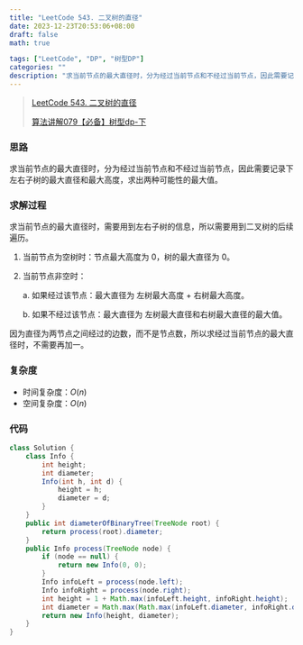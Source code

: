 ```yaml
---
title: "LeetCode 543. 二叉树的直径"
date: 2023-12-23T20:53:06+08:00
draft: false
math: true

tags: ["LeetCode", "DP", "树型DP"]
categories: ""
description: "求当前节点的最大直径时，分为经过当前节点和不经过当前节点，因此需要记录下左右子树的最大直径和最大高度，求出两种可能性的最大值。"
---
```


> [LeetCode 543. 二叉树的直径](https://leetcode.cn/problems/diameter-of-binary-tree/)
>
> [算法讲解079【必备】树型dp-下](https://www.bilibili.com/video/BV1ae411f7AC/)

### 思路

求当前节点的最大直径时，分为经过当前节点和不经过当前节点，因此需要记录下左右子树的最大直径和最大高度，求出两种可能性的最大值。

### 求解过程

求当前节点的最大直径时，需要用到左右子树的信息，所以需要用到二叉树的后续遍历。

1. 当前节点为空树时：节点最大高度为 0，树的最大直径为 0。
2. 当前节点非空时：

    a. 如果经过该节点：最大直径为 左树最大高度 + 右树最大高度。

    b. 如果不经过该节点：最大直径为 左树最大直径和右树最大直径的最大值。

因为直径为两节点之间经过的边数，而不是节点数，所以求经过当前节点的最大直径时，不需要再加一。

### 复杂度

- 时间复杂度：$O(n)$
- 空间复杂度：$O(n)$

### 代码

```java
class Solution {
    class Info {
        int height;
        int diameter;
        Info(int h, int d) {
            height = h;
            diameter = d;
        }
    }    
    public int diameterOfBinaryTree(TreeNode root) {
        return process(root).diameter;
    }
    public Info process(TreeNode node) {
        if (node == null) {
            return new Info(0, 0);
        }
        Info infoLeft = process(node.left);
        Info infoRight = process(node.right);
        int height = 1 + Math.max(infoLeft.height, infoRight.height);
        int diameter = Math.max(Math.max(infoLeft.diameter, infoRight.diameter), infoLeft.height + infoRight.height);
        return new Info(height, diameter);
    }
}
```